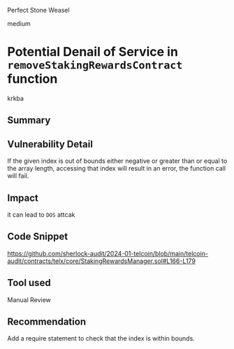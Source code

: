 Perfect Stone Weasel

medium

# Potential Denail of Service in `removeStakingRewardsContract` function

krkba
## Summary

## Vulnerability Detail
If the given index is out of bounds either negative or greater than or equal to the array length, accessing that index will result in an error, the function call will fail.
## Impact
it can lead to `DOS` attcak
## Code Snippet
https://github.com/sherlock-audit/2024-01-telcoin/blob/main/telcoin-audit/contracts/telx/core/StakingRewardsManager.sol#L166-L179
## Tool used

Manual Review

## Recommendation
Add a require statement to check that the index is within bounds.